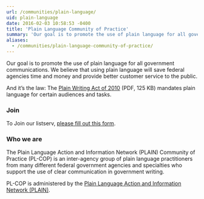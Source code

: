 ```yaml
---
url: /communities/plain-language/
uid: plain-language
date: 2016-02-03 10:58:53 -0400
title: 'Plain Language Community of Practice'
summary: 'Our goal is to promote the use of plain language for all government communications.'
aliases:
  - /communities/plain-language-community-of-practice/
---
```


Our goal is to promote the use of plain language for all government communications. We believe that using plain language will save federal agencies time and money and provide better customer service to the public.

And it’s the law: The [Plain Writing Act of 2010](https://www.gpo.gov/fdsys/pkg/PLAW-111publ274/pdf/PLAW-111publ274.pdf) (PDF, 125 KB) mandates plain language for certain audiences and tasks.

### Join

To Join our listserv, [please fill out this form](https://listserv.gsa.gov/cgi-bin/wa.exe?SUBED1=PL-COP-MAIN).


### Who we are

The Plain Language Action and Information Network (PLAIN) Community of Practice (PL-COP) is an inter-agency group of plain language practitioners from many different federal government agencies and specialties who support the use of clear communication in government writing.

PL-COP is administered by the [Plain Language Action and Information Network (PLAIN)](http://www.plainlanguage.gov/).
